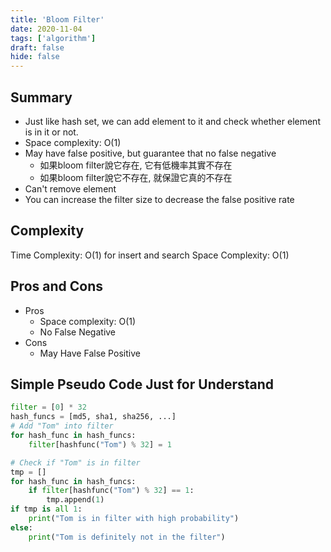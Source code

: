 ```yaml
---
title: 'Bloom Filter'
date: 2020-11-04
tags: ['algorithm']
draft: false
hide: false
---
```


## Summary
* Just like hash set, we can add element to it and check whether element is in it or not. 
* Space complexity: O(1)
* May have false positive, but guarantee that no false negative
    + 如果bloom filter說它存在, 它有低機率其實不存在
    + 如果bloom filter說它不存在, 就保證它真的不存在
* Can't remove element
* You can increase the filter size to decrease the false positive rate

## Complexity
Time Complexity: O(1) for insert and search
Space Complexity: O(1)

## Pros and Cons
* Pros
    + Space complexity: O(1)
    + No False Negative
* Cons
    + May Have False Positive

## Simple Pseudo Code Just for Understand
``` python
filter = [0] * 32
hash_funcs = [md5, sha1, sha256, ...]
# Add "Tom" into filter
for hash_func in hash_funcs: 
    filter[hashfunc("Tom") % 32] = 1

# Check if "Tom" is in filter
tmp = []
for hash_func in hash_funcs: 
    if filter[hashfunc("Tom") % 32] == 1:
        tmp.append(1)
if tmp is all 1:
    print("Tom is in filter with high probability")
else:
    print("Tom is definitely not in the filter")
```
